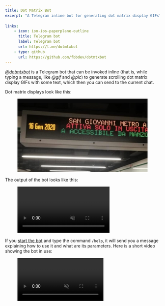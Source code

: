 ```yaml
---
title: Dot Matrix Bot
excerpt: "A Telegram inline bot for generating dot matrix display GIFs"

links:
    - icon: ion-ios-paperplane-outline
      title: Telegram bot
      label: Telegram bot
      url: https://t.me/dotmtxbot
    - type: github
      url: https://github.com/fbbdev/dotmtxbot
---
```

[_@dotmtxbot_](https://t.me/dotmtxbot) is a Telegram bot that can be invoked inline (that is,
while typing a message, like _@gif_ and _@pic_) to generate scrolling dot matrix display GIFs
with some text, which then you can send to the current chat.

Dot matrix displays look like this:
<figure>
    <img title="A dot matrix display in an underground railway station in Rome, Italy" src="/img/dotmtxbot/metro.jpg">
</figure>

The output of the bot looks like this:
<figure>
    <video autoplay muted loop playsinline disablepictureinpicture disableremoteplayback
            title="A dot matrix display GIF with the scrolling message &ldquo;Hello there&rdquo;">
        <source src="https://dotmtxbot.fbbdev.it/dotmtx.mp4?width=1.3&speed=4&blank=1&text=Hello+there!"
            type="video/mp4">
        <source src="https://dotmtxbot.fbbdev.it/dotmtx.gif?width=1.3&speed=4&blank=1&text=Hello+there!"
            type="image/gif">
    </video>
</figure>

If you [start the bot](https://t.me/dotmtxbot) and type the command `/help`, it
will send you a message explaining how to use it and what are its parameters.
Here is a short video showing the bot in use:
<figure title="A screen capture showing the bot in use">
    <video controls muted loop style="max-width: 280px;" alt="A screen capture showing the bot in use">
        <source src="/img/dotmtxbot/usage.mp4" type="video/mp4">
    </video>
</figure>
